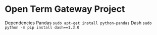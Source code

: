# Open Term Gateway Project

Dependencies
Pandas `sudo apt-get install python-pandas`
Dash `sudo python -m pip install dash==1.3.0`
